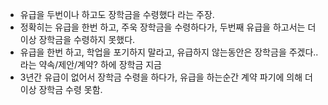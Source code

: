 * 유급을 두번이나 하고도 장학금을 수령했다 라는 주장.
* 정확히는 유급을 한번 하고, 주욱 장학금을 수령하다가, 두번째 유급을 하고서는 더이상 장학금을 수령하지 못했다.
* 유급을 한번 하고, 학업을 포기하지 말라고, 유급하지 않는동안은 장학금을 주겠다.. 라는 약속/제안/계약? 하에 장학금 지금
* 3년간 유급이 없어서 장학금 수령을 하다가, 유급을 하는순간 계약 파기에 의해 더이상 장학금 수령 못함.

